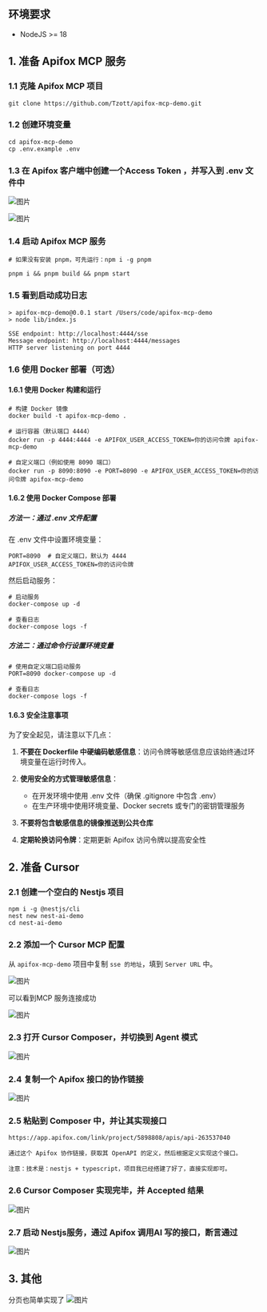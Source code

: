 ## 环境要求

- NodeJS >= 18

## 1. 准备 Apifox MCP 服务

### 1.1 克隆 Apifox MCP 项目

```shell
git clone https://github.com/Tzott/apifox-mcp-demo.git
```

### 1.2 创建环境变量

```shell
cd apifox-mcp-demo
cp .env.example .env
```

### 1.3 在 Apifox 客户端中创建一个Access Token ，并写入到 .env 文件中

![图片](./md/1.png)

![图片](./md/9.png)

### 1.4 启动 Apifox MCP 服务

```shell
# 如果没有安装 pnpm，可先运行：npm i -g pnpm

pnpm i && pnpm build && pnpm start
```

### 1.5 看到启动成功日志

```shell
> apifox-mcp-demo@0.0.1 start /Users/code/apifox-mcp-demo
> node lib/index.js

SSE endpoint: http://localhost:4444/sse
Message endpoint: http://localhost:4444/messages
HTTP server listening on port 4444
```

### 1.6 使用 Docker 部署（可选）

#### 1.6.1 使用 Docker 构建和运行

```shell
# 构建 Docker 镜像
docker build -t apifox-mcp-demo .

# 运行容器（默认端口 4444）
docker run -p 4444:4444 -e APIFOX_USER_ACCESS_TOKEN=你的访问令牌 apifox-mcp-demo

# 自定义端口（例如使用 8090 端口）
docker run -p 8090:8090 -e PORT=8090 -e APIFOX_USER_ACCESS_TOKEN=你的访问令牌 apifox-mcp-demo
```

#### 1.6.2 使用 Docker Compose 部署

##### 方法一：通过 .env 文件配置

在 .env 文件中设置环境变量：

```
PORT=8090  # 自定义端口，默认为 4444
APIFOX_USER_ACCESS_TOKEN=你的访问令牌
```

然后启动服务：

```shell
# 启动服务
docker-compose up -d

# 查看日志
docker-compose logs -f
```

##### 方法二：通过命令行设置环境变量

```shell
# 使用自定义端口启动服务
PORT=8090 docker-compose up -d

# 查看日志
docker-compose logs -f
```

#### 1.6.3 安全注意事项

为了安全起见，请注意以下几点：

1. **不要在 Dockerfile 中硬编码敏感信息**：访问令牌等敏感信息应该始终通过环境变量在运行时传入。

2. **使用安全的方式管理敏感信息**：
   - 在开发环境中使用 .env 文件（确保 .gitignore 中包含 .env）
   - 在生产环境中使用环境变量、Docker secrets 或专门的密钥管理服务

3. **不要将包含敏感信息的镜像推送到公共仓库**

4. **定期轮换访问令牌**：定期更新 Apifox 访问令牌以提高安全性

## 2. 准备 Cursor

### 2.1 创建一个空白的 Nestjs 项目

```shell
npm i -g @nestjs/cli
nest new nest-ai-demo
cd nest-ai-demo
```

### 2.2 添加一个 Cursor MCP 配置

从 `apifox-mcp-demo` 项目中复制 `sse 的地址`，填到 `Server URL` 中。

![图片](./md/2.png)

可以看到MCP 服务连接成功

![图片](./md/3.png)

### 2.3 打开 Cursor Composer，并切换到 Agent 模式

![图片](./md/4.png)

### 2.4 复制一个 Apifox 接口的协作链接

![图片](./md/5.png)

### 2.5 粘贴到 Composer 中，并让其实现接口

```plaintext
https://app.apifox.com/link/project/5898808/apis/api-263537040

通过这个 Apifox 协作链接，获取其 OpenAPI 的定义，然后根据定义实现这个接口。

注意：技术是：nestjs + typescript，项目我已经搭建了好了，直接实现即可。
```

### 2.6 Cursor Composer 实现完毕，并 Accepted 结果

![图片](./md/6.png)

### 2.7 启动 Nestjs服务，通过 Apifox 调用AI 写的接口，断言通过

![图片](./md/7.png)

## 3. 其他

分页也简单实现了
![图片](./md/8.png)
